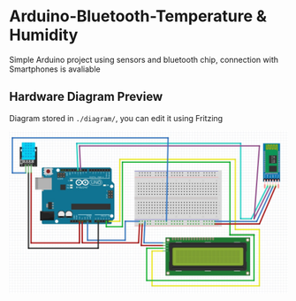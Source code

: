 # Arduino-Bluetooth-Temperature & Humidity

Simple Arduino project using sensors and bluetooth chip, connection with Smartphones is avaliable


## Hardware Diagram Preview

Diagram stored in <code>./diagram/</code>, you can edit it using Fritzing</b>

![PREVIEW](/diagram/preview.jpg "PREVIEW")
